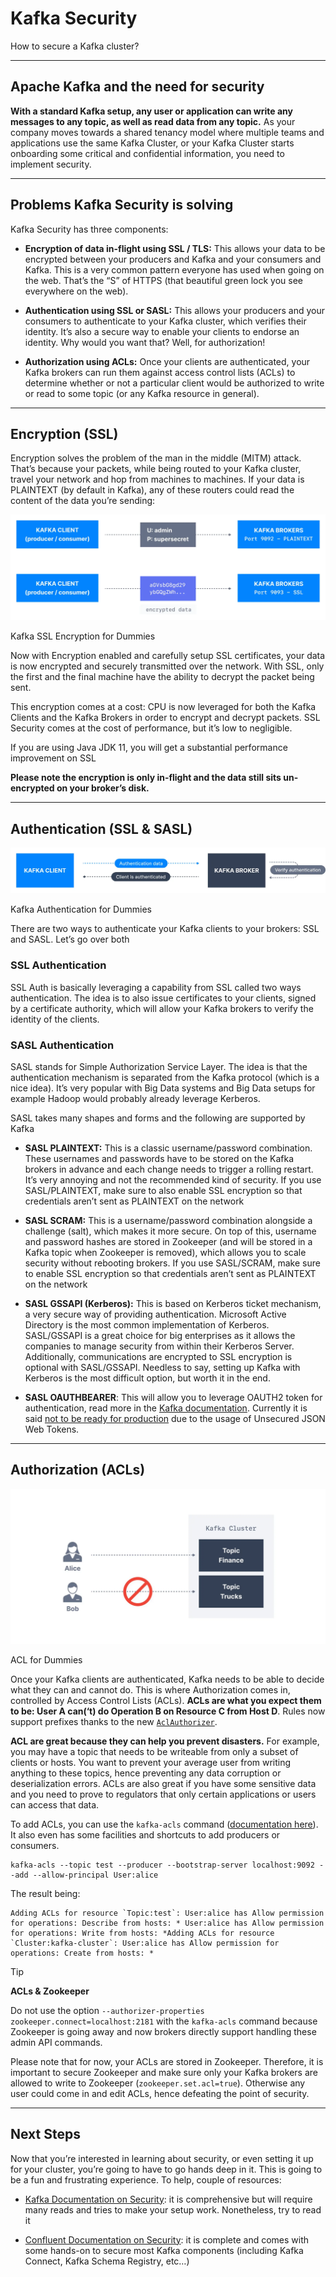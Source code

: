 Kafka Security
==============

How to secure a Kafka cluster?

* * *

Apache Kafka and the need for security
--------------------------------------

[](#Apache-Kafka-and-the-need-for-security-0)

**With a standard Kafka setup, any user or application can write any messages to any topic, as well as read data from any topic.** As your company moves towards a shared tenancy model where multiple teams and applications use the same Kafka Cluster, or your Kafka Cluster starts onboarding some critical and confidential information, you need to implement security.

* * *

Problems Kafka Security is solving
----------------------------------

[](#Problems-Kafka-Security-is-solving-1)

Kafka Security has three components:

*   **Encryption of data in-flight using SSL / TLS:** This allows your data to be encrypted between your producers and Kafka and your consumers and Kafka. This is a very common pattern everyone has used when going on the web. That’s the “S” of HTTPS (that beautiful green lock you see everywhere on the web).
    
*   **Authentication using SSL or SASL:** This allows your producers and your consumers to authenticate to your Kafka cluster, which verifies their identity. It’s also a secure way to enable your clients to endorse an identity. Why would you want that? Well, for authorization!
    
*   **Authorization using ACLs:** Once your clients are authenticated, your Kafka brokers can run them against access control lists (ACLs) to determine whether or not a particular client would be authorized to write or read to some topic (or any Kafka resource in general).
    

* * *

Encryption (SSL)
----------------

[](#Encryption-(SSL)-2)

Encryption solves the problem of the man in the middle (MITM) attack. That’s because your packets, while being routed to your Kafka cluster, travel your network and hop from machines to machines. If your data is PLAINTEXT (by default in Kafka), any of these routers could read the content of the data you’re sending:

![Diagram showing how SSL encryption can be used to secure Kafka data](../static/images/Adv_Kafka_Security_1.webp "Kafka Security & SSL Encryption")

Kafka SSL Encryption for Dummies

Now with Encryption enabled and carefully setup SSL certificates, your data is now encrypted and securely transmitted over the network. With SSL, only the first and the final machine have the ability to decrypt the packet being sent.

This encryption comes at a cost: CPU is now leveraged for both the Kafka Clients and the Kafka Brokers in order to encrypt and decrypt packets. SSL Security comes at the cost of performance, but it’s low to negligible.

If you are using Java JDK 11, you will get a substantial performance improvement on SSL

**Please note the encryption is only in-flight and the data still sits un-encrypted on your broker’s disk.**

* * *

Authentication (SSL & SASL)
---------------------------

[](#Authentication-(SSL-&-SASL)-3)

![Diagram showing the how Kafka authentication works in practice](../static/images/Adv_Kafka_Security_2.webp "Kafka Security and Authentication")

Kafka Authentication for Dummies

There are two ways to authenticate your Kafka clients to your brokers: SSL and SASL. Let’s go over both

### SSL Authentication

[](#SSL-Authentication-0)

SSL Auth is basically leveraging a capability from SSL called two ways authentication. The idea is to also issue certificates to your clients, signed by a certificate authority, which will allow your Kafka brokers to verify the identity of the clients.

### SASL Authentication

[](#SASL-Authentication-1)

SASL stands for Simple Authorization Service Layer. The idea is that the authentication mechanism is separated from the Kafka protocol (which is a nice idea). It’s very popular with Big Data systems and Big Data setups for example Hadoop would probably already leverage Kerberos.

SASL takes many shapes and forms and the following are supported by Kafka

*   **SASL PLAINTEXT:** This is a classic username/password combination. These usernames and passwords have to be stored on the Kafka brokers in advance and each change needs to trigger a rolling restart. It’s very annoying and not the recommended kind of security. If you use SASL/PLAINTEXT, make sure to also enable SSL encryption so that credentials aren’t sent as PLAINTEXT on the network
    
*   **SASL SCRAM:** This is a username/password combination alongside a challenge (salt), which makes it more secure. On top of this, username and password hashes are stored in Zookeeper (and will be stored in a Kafka topic when Zookeeper is removed), which allows you to scale security without rebooting brokers. If you use SASL/SCRAM, make sure to enable SSL encryption so that credentials aren’t sent as PLAINTEXT on the network
    
*   **SASL GSSAPI (Kerberos):** This is based on Kerberos ticket mechanism, a very secure way of providing authentication. Microsoft Active Directory is the most common implementation of Kerberos. SASL/GSSAPI is a great choice for big enterprises as it allows the companies to manage security from within their Kerberos Server. Additionally, communications are encrypted to SSL encryption is optional with SASL/GSSAPI. Needless to say, setting up Kafka with Kerberos is the most difficult option, but worth it in the end.
    
*   **SASL OAUTHBEARER**: This will allow you to leverage OAUTH2 token for authentication, read more in the [Kafka documentation](https://kafka.apache.org/documentation/#security_sasl_oauthbearer). Currently it is said [not to be ready for production](https://kafka.apache.org/documentation/#security_sasl_oauthbearer_security) due to the usage of Unsecured JSON Web Tokens.
    

* * *

Authorization (ACLs)
--------------------

[](#Authorization-(ACLs)-4)

![Diagram showing how Kafka Authorization with ACL works](../static/images/Kafka_Authorization_with_ACLs.webp "Kafka Authorization with ACLs")

ACL for Dummies

Once your Kafka clients are authenticated, Kafka needs to be able to decide what they can and cannot do. This is where Authorization comes in, controlled by Access Control Lists (ACLs). **ACLs are what you expect them to be: User A can(‘t) do Operation B on Resource C from Host D**. Rules now support prefixes thanks to the new [`AclAuthorizer`](https://kafka.apache.org/documentation/#security_authz).

**ACL are great because they can help you prevent disasters.** For example, you may have a topic that needs to be writeable from only a subset of clients or hosts. You want to prevent your average user from writing anything to these topics, hence preventing any data corruption or deserialization errors. ACLs are also great if you have some sensitive data and you need to prove to regulators that only certain applications or users can access that data.

To add ACLs, you can use the `kafka-acls` command ([documentation here](https://kafka.apache.org/documentation/#security_authz_cli)). It also even has some facilities and shortcuts to add producers or consumers.

```
kafka-acls --topic test --producer --bootstrap-server localhost:9092 --add --allow-principal User:alice
```

The result being:



```
Adding ACLs for resource `Topic:test`: User:alice has Allow permission for operations: Describe from hosts: * User:alice has Allow permission for operations: Write from hosts: *Adding ACLs for resource `Cluster:kafka-cluster`: User:alice has Allow permission for operations: Create from hosts: *
```

> [!TIP]
> **ACLs & Zookeeper**
>
> Do not use the option `--authorizer-properties zookeeper.connect=localhost:2181` with the `kafka-acls` command because Zookeeper is going away and now brokers directly support handling these admin API commands.

Please note that for now, your ACLs are stored in Zookeeper. Therefore, it is important to secure Zookeeper and make sure only your Kafka brokers are allowed to write to Zookeeper (`zookeeper.set.acl=true`). Otherwise any user could come in and edit ACLs, hence defeating the point of security.

* * *

Next Steps
----------

[](#Next-Steps-5)

Now that you’re interested in learning about security, or even setting it up for your cluster, you’re going to have to go hands deep in it. This is going to be a fun and frustrating experience. To help, couple of resources:

*   [Kafka Documentation on Security](https://kafka.apache.org/documentation/#security): it is comprehensive but will require many reads and tries to make your setup work. Nonetheless, try to read it
    
*   [Confluent Documentation on Security](https://docs.confluent.io/4.0.0/security.html): it is complete and comes with some hands-on to secure most Kafka components (including Kafka Connect, Kafka Schema Registry, etc…)
